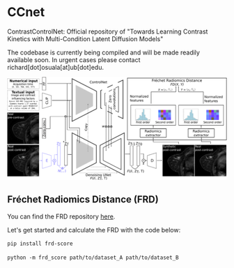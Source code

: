 # CCnet
ContrastControlNet: Official repository of "Towards Learning Contrast Kinetics with Multi-Condition Latent Diffusion Models"

The codebase is currently being compiled and will be made readily available soon. In urgent cases please contact richard[dot]osuala[at]ub[dot]edu.

![method](docs/method.png)

## Fréchet Radiomics Distance (FRD)

You can find the FRD repository [here](https://github.com/RichardObi/frd-score). 

Let's get started and calculate the FRD with the code below: 

```
pip install frd-score

python -m frd_score path/to/dataset_A path/to/dataset_B
```

